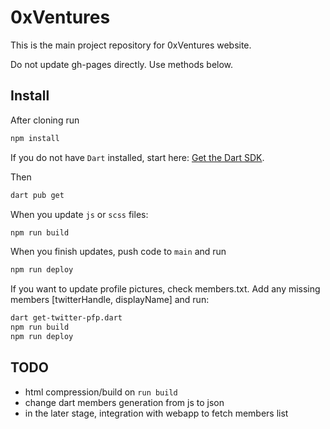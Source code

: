# 0xVentures

This is the main project repository for 0xVentures website.

Do not update gh-pages directly. Use methods below.

## Install

After cloning run

```bash
npm install
```

If you do not have `Dart` installed, start here: [Get the Dart SDK](https://dart.dev/get-dart).

Then

```bash
dart pub get
```

When you update `js` or `scss` files:

```bash
npm run build
```

When you finish updates, push code to `main` and run

```bash
npm run deploy
```

If you want to update profile pictures, check members.txt. Add any missing members [twitterHandle, displayName] and run:

```bash
dart get-twitter-pfp.dart
npm run build
npm run deploy
```

## TODO

- html compression/build on `run build`
- change dart members generation from js to json
- in the later stage, integration with webapp to fetch members list

